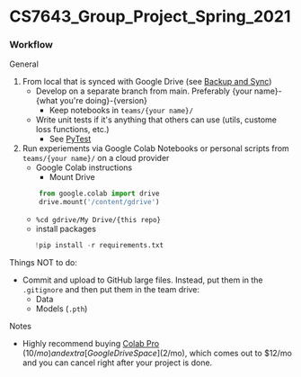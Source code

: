 # CS7643_Group_Project_Spring_2021

### Workflow

General
1) From local that is synced with Google Drive (see [Backup and Sync])
   - Develop on a separate branch from main. Preferably {your name}-{what you're doing}-{version}
      - Keep notebooks in `teams/{your name}/`
   - Write unit tests if it's anything that others can use (utils, custome loss functions, etc.)
      - See [PyTest]
2) Run experiements via Google Colab Notebooks or personal scripts from `teams/{your name}/` on a cloud provider
   - Google Colab instructions
     - Mount Drive
    ```py
        from google.colab import drive
        drive.mount('/content/gdrive')
    ```
    - `%cd gdrive/My Drive/{this repo}`
    - install packages
     ```py
        !pip install -r requirements.txt
    ```

Things NOT to do:
- Commit and upload to GitHub large files. Instead, put them in the `.gitignore` and then put them in the team drive:
  - Data
  - Models (`.pth`)

Notes
- Highly recommend buying [Colab Pro] ($10/mo) and extra [Google Drive Space] ($2/mo), which comes out to $12/mo and you can cancel right after your project is done.

[Backup and Sync]: https://www.google.com/drive/download/
[PyTest]: https://docs.pytest.org/en/6.2.x/getting-started.html
[Colab Pro]:https://colab.research.google.com/signup
[Google Drive Space]: https://one.google.com/about/plans